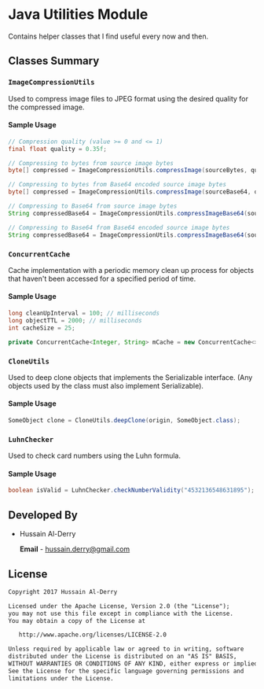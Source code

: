 # Java Utilities Module

Contains helper classes that I find useful every now and then.

## Classes Summary

### `ImageCompressionUtils`

Used to compress image files to JPEG format using the desired quality for the compressed image.

#### Sample Usage

```java
// Compression quality (value >= 0 and <= 1)
final float quality = 0.35f;

// Compressing to bytes from source image bytes
byte[] compressed = ImageCompressionUtils.compressImage(sourceBytes, quality);

// Compressing to bytes from Base64 encoded source image bytes
byte[] compressed = ImageCompressionUtils.compressImage(sourceBase64, quality);

// Compressing to Base64 from source image bytes
String compressedBase64 = ImageCompressionUtils.compressImageBase64(sourceBytes, quality);

// Compressing to Base64 from Base64 encoded source image bytes
String compressedBase64 = ImageCompressionUtils.compressImageBase64(sourceBase64, quality);
```

### `ConcurrentCache`

Cache implementation with a periodic memory clean up process for objects that haven't been accessed for a specified period of time.

#### Sample Usage

```java
long cleanUpInterval = 100; // milliseconds
long objectTTL = 2000; // milliseconds
int cacheSize = 25;

private ConcurrentCache<Integer, String> mCache = new ConcurrentCache<>(objectTTL, cleanUpInterval, cacheSize);

```

### `CloneUtils`

Used to deep clone objects that implements the Serializable interface. (Any objects used by the class must also implement Serializable).

#### Sample Usage 

```java
SomeObject clone = CloneUtils.deepClone(origin, SomeObject.class);
```

### `LuhnChecker`  

 Used to check card numbers using the Luhn formula.

#### Sample Usage

```java
boolean isValid = LuhnChecker.checkNumberValidity("4532136548631895");
```

## Developed By

- Hussain Al-Derry

   **Email** - [hussain.derry@gmail.com](mailto:hussain.derry@gmail.com)

## License 

```latex
Copyright 2017 Hussain Al-Derry

Licensed under the Apache License, Version 2.0 (the "License");
you may not use this file except in compliance with the License.
You may obtain a copy of the License at

   http://www.apache.org/licenses/LICENSE-2.0

Unless required by applicable law or agreed to in writing, software
distributed under the License is distributed on an "AS IS" BASIS,
WITHOUT WARRANTIES OR CONDITIONS OF ANY KIND, either express or implied.
See the License for the specific language governing permissions and
limitations under the License.
```